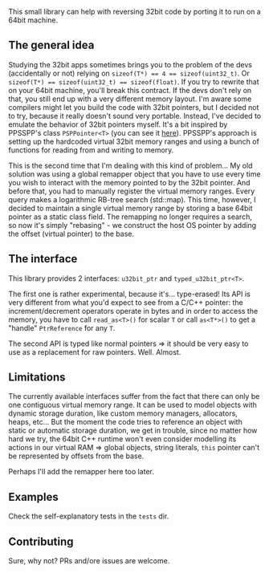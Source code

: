 This small library can help with reversing 32bit code by porting it to run on a 64bit machine.

## The general idea
Studying the 32bit apps sometimes brings you to the problem of the devs (accidentally or not) relying on
`sizeof(T*) == 4 == sizeof(uint32_t)`. Or `sizeof(T*) == sizeof(uint32_t) == sizeof(float)`. If you try to rewrite that
on your 64bit machine, you'll break this contract. If the devs don't rely on that, you still end up with a very different memory layout.
I'm aware some compilers might let you build the code with 32bit pointers, but I decided not to try,
because it really doesn't sound very portable. Instead, I've decided to emulate the behavior of 32bit pointers myself.
It's a bit inspired by PPSSPP's class `PSPPointer<T>` (you can see it [here](https://github.com/hrydgard/ppsspp/blob/master/Core/MemMap.h)).
PPSSPP's approach is setting up the hardcoded virtual 32bit memory ranges
and using a bunch of functions for reading from and writing to memory.

This is the second time that I'm dealing with this kind of problem... My old solution was using a global remapper object
that you have to use every time you wish to interact with the memory pointed to by the 32bit pointer. And before that,
you had to manually register the virtual memory ranges. Every query makes a logarithmic RB-tree search (std::map). This time,
however, I decided to maintain a single virtual memory range by storing a base 64bit pointer as a static class field.
The remapping no longer requires a search, so now it's simply "rebasing" - we construct the host OS pointer by adding the
offset (virtual pointer) to the base.

## The interface
This library provides 2 interfaces: `u32bit_ptr` and `typed_u32bit_ptr<T>`.

The first one is rather experimental, because it's... type-erased! Its API is very different from what you'd expect to see
from a C/C++ pointer: the increment/decrement operators operate in bytes and in order to access the memory, you have to
call `read_as<T>()` for scalar `T` or call `as<T*>()` to get a "handle" `PtrReference` for any `T`.

The second API is typed like normal pointers => it should be very easy to use as a replacement for raw pointers. Well. Almost.

## Limitations
The currently available interfaces suffer from the fact that there can only be one contiguous virtual memory range.
It can be used to model objects with dynamic storage duration, like custom memory managers, allocators, heaps, etc...
But the moment the code tries to reference an object with static or automatic storage duration, we get in trouble, since
no matter how hard we try, the 64bit C++ runtime won't even consider modelling its actions in our virtual RAM => global objects,
string literals, `this` pointer can't be represented by offsets from the base.

Perhaps I'll add the remapper here too later.

## Examples
Check the self-explanatory tests in the `tests` dir.

## Contributing
Sure, why not? PRs and/ore issues are welcome.
